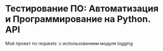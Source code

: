 # Тестирование ПО: Автоматизация и Программирование на Python. API
Мой проект по requests: с использованием модуля logging 
